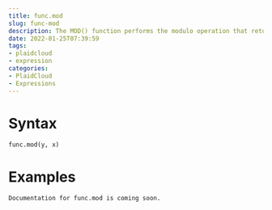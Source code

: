 ```yaml
---
title: func.mod
slug: func-mod
description: The MOD() function performs the modulo operation that returns the remainder after the division of the first argument by the second one
date: 2022-01-25T07:39:59
tags:
- plaidcloud
- expression
categories:
- PlaidCloud
- Expressions
---
```



# Syntax



```
func.mod(y, x)
```


# Examples



```
Documentation for func.mod is coming soon.
```
